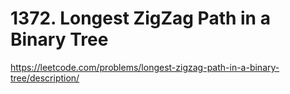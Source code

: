 # 1372. Longest ZigZag Path in a Binary Tree

https://leetcode.com/problems/longest-zigzag-path-in-a-binary-tree/description/